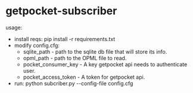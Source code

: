 # getpocket-subscriber
usage:
  - install reqs: pip install -r requirements.txt
  - modify config.cfg: 
    - sqlite_path - path to the sqlite db file that will store its info.
    - opml_path - path to the OPML file to read.
    - pocket_consumer_key - A key getpocket api needs to authenticate user.
    - pocket_access_token - A token for getpocket api.
  - run: python subcriber.py --config-file config.cfg
  

